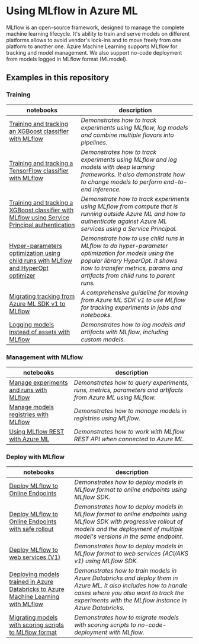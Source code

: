 # Using MLflow in Azure ML

MLflow is an open-source framework, designed to manage the complete machine learning lifecycle. It's ability to train and serve models on different platforms allows to avoid vendor's lock-ins and to move freely from one platform to another one. Azure Machine Learning supports MLflow for tracking and model management. We also support no-code deployment from models logged in MLflow format (MLmodel).


## Examples in this repository

### Training

notebooks|description
-|-
[Training and tracking an XGBoost classifier with MLflow](train-and-log/xgboost_classification_mlflow.ipynb)|*Demonstrates how to track experiments using MLflow, log models and combine multiple flavors into pipelines.*
[Training and tracking a TensorFlow classifier with MLflow](train-and-log/keras_mnist_with_mlflow.ipynb)|*Demonstrates how to track experiments using MLflow and log models with deep learning frameworks. It also demonstrate how to change models to perform end-to-end inference.*
[Training and tracking a XGBoost classifier with MLflow using Service Principal authentication](train-and-log/xgboost_service_principal.ipynb)|*Demonstrate how to track experiments using MLflow from compute that is running outside Azure ML and how to authenticate against Azure ML services using a Service Principal.*
[Hyper-parameters optimization using child runs with MLflow and HyperOpt optimizer](train-and-log/xgboost_nested_runs.ipynb)|*Demonstrate how to use child runs in MLflow to do hyper-parameter optimization for models using the popular library HyperOpt. It shows how to transfer metrics, params and artifacts from child runs to parent runs.*
[Migrating tracking from Azure ML SDK v1 to MLflow](train-and-log/mlflow-v1-comparison.ipynb)|*A comprehensive guideline for moving from Azure ML SDK v1 to use MLflow for tracking experiments in jobs and notebooks.*
[Logging models instead of assets with MLflow](logging-models/logging_and_customizing_models.ipynb)|*Demonstrates how to log models and artifacts with MLflow, including custom models.*

### Management with MLflow

notebooks|description
-|-
[Manage experiments and runs with MLflow](runs-management/run_history.ipynb)|*Demonstrates how to query experiments, runs, metrics, parameters and artifacts from Azure ML using MLflow.*
[Manage models registries with MLflow](model-management/model_management.ipynb)|*Demonstrates how to manage models in registries using MLflow.*
[Using MLflow REST with Azure ML](using-rest-api/using_mlflow_rest_api.ipynb)|*Demonstrates how to work with MLflow REST API when connected to Azure ML.*

### Deploy with MLflow

notebooks|description
-|-
[Deploy MLflow to Online Endpoints](deploy/mlflow_sdk_online_endpoints.ipynb)|*Demonstrates how to deploy models in MLflow format to online endpoints using MLflow SDK.*
[Deploy MLflow to Online Endpoints with safe rollout](deploy/mlflow_sdk_online_endpoints_progressive.ipynb)|*Demonstrates how to deploy models in MLflow format to online endpoints using MLflow SDK with progressive rollout of models and the deployment of multiple model's versions in the same endpoint.*
[Deploy MLflow to web services (V1)](deploy/mlflow_sdk_web_service.ipynb)|*Demonstrates how to deploy models in MLflow format to web services (ACI/AKS v1) using MLflow SDK.*
[Deploying models trained in Azure Databricks to Azure Machine Learning with MLflow](deploy/track_with_databricks_deploy_aml.ipynb)|*Demonstrates how to train models in Azure Databricks and deploy them in Azure ML. It also includes how to handle cases where you also want to track the experiments with the MLflow instance in Azure Databricks.*
[Migrating models with scoring scripts to MLflow format](migrating-scoring-to-mlflow/scoring_to_mlmodel.ipynb)|*Demonstrates how to migrate models with scoring scripts to no-code-deployment with MLflow.*
